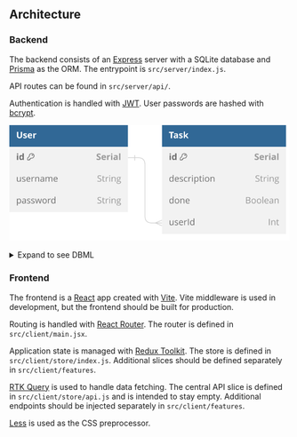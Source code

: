 ## Architecture

### Backend

The backend consists of an [Express](https://expressjs.com/) server with a SQLite database and [Prisma](https://www.prisma.io/) as the ORM. The entrypoint is `src/server/index.js`.

API routes can be found in `src/server/api/`.

Authentication is handled with [JWT](https://github.com/auth0/node-jsonwebtoken). User passwords are hashed with [bcrypt](https://github.com/kelektiv/node.bcrypt.js).

![Database schema as described below](database_schema.svg)

<details>
<summary>Expand to see DBML</summary>

```dbml
Table User {
  id       Serial [pk]
  username String @unique
  password String
  games    Game[]
  posts    Post[]
  comments Comment[]
}

Table Game {
  id          Serial [pk]
  title       String
  time        String
  userId      Int
  imageUrl    String
  review      String
  user        User    
}

model Post {
id          Serial [pk]
title       String
createdAt   DateTime @default(now())
userId      Int
postContent String
user        User    
comments    Comment[]
}

model Comment {
id          Serial [pk]
comment     String
createdAt   DateTime @default(now())
postId      Int
userId      Int
post        Post    
user        User    
}


Ref: User.id < Game.userId
Ref: User.id < Post.userId
Ref: User.id < Comment.userId
Ref: Post.id < Comment.postId
```

</details>

### Frontend

The frontend is a [React](https://react.dev/) app created with [Vite](https://vitejs.dev/). Vite middleware is used in development, but the frontend should be built for production.

Routing is handled with [React Router](https://reactrouter.com/en/main). The router is defined in `src/client/main.jsx`.

Application state is managed with [Redux Toolkit](https://redux-toolkit.js.org/). The store is defined in `src/client/store/index.js`. Additional slices should be defined separately in `src/client/features`.

[RTK Query](https://redux-toolkit.js.org/rtk-query/overview) is used to handle data fetching. The central API slice is defined in `src/client/store/api.js` and is intended to stay empty. Additional endpoints should be injected separately in `src/client/features`.

[Less](https://lesscss.org/) is used as the CSS preprocessor.
